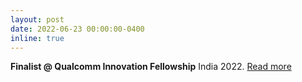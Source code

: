 ```yaml
---
layout: post
date: 2022-06-23 00:00:00-0400
inline: true
---
```


<b>Finalist @ Qualcomm Innovation Fellowship</b> India 2022. [Read more](https://www.qualcomm.com/invention/research/innovation-fellowship/india)
